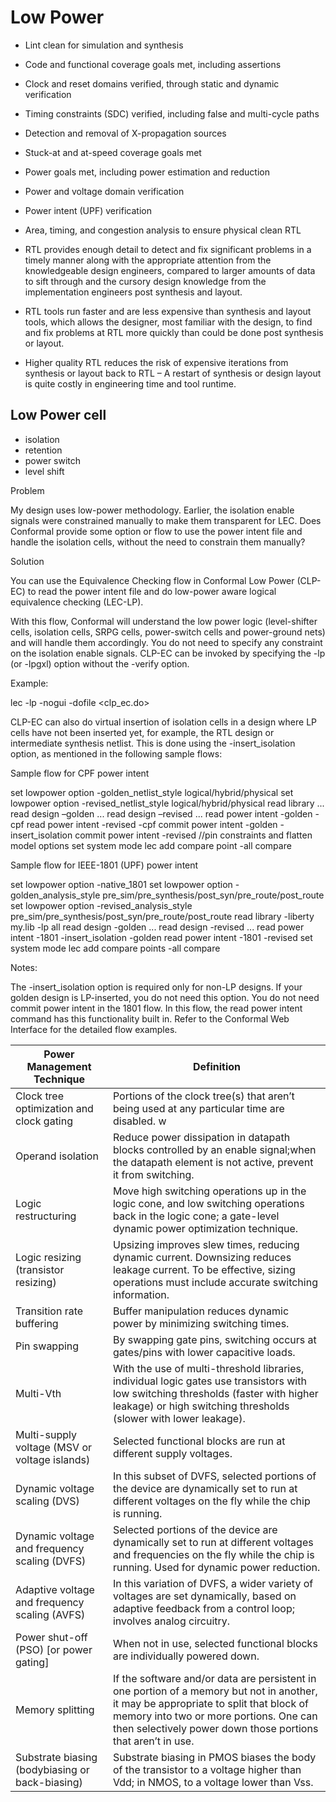 # Low Power

- Lint clean for simulation and synthesis
- Code and functional coverage goals met, including assertions
- Clock and reset domains verified, through static and dynamic verification
- Timing constraints (SDC) verified, including false and multi-cycle paths
- Detection and removal of X-propagation sources
- Stuck-at and at-speed coverage goals met
- Power goals met, including power estimation and reduction
- Power and voltage domain verification
- Power intent (UPF) verification
- Area, timing, and congestion analysis to ensure physical clean RTL

- RTL provides enough detail to detect and fix significant problems in a timely manner along with the appropriate attention from the knowledgeable design engineers, compared to larger amounts of data to sift through and the cursory design knowledge from the implementation engineers post synthesis and layout.
- RTL tools run faster and are less expensive than synthesis and layout tools, which allows the designer, most familiar with the design, to find and fix problems at RTL more quickly than could be done post synthesis or layout.
- Higher quality RTL reduces the risk of expensive iterations from synthesis or layout back to RTL – A restart of synthesis or design layout is quite costly in engineering time and tool runtime.

## Low Power cell

- isolation
- retention
- power switch
- level shift

Problem

My design uses low-power methodology. Earlier, the isolation enable signals were constrained manually to make them transparent for LEC. Does Conformal provide some option or flow to use the power intent file and handle the isolation cells, without the need to constrain them manually?


Solution

You can use the Equivalence Checking flow in Conformal Low Power (CLP-EC) to read the power intent file and do low-power aware logical equivalence checking (LEC-LP).

With this flow, Conformal will understand the low power logic (level-shifter cells, isolation cells, SRPG cells, power-switch cells and power-ground nets) and will handle them accordingly. You do not need to specify any constraint on the isolation enable signals. CLP-EC can be invoked by specifying the -lp (or -lpgxl) option without the -verify option.

Example:

lec -lp -nogui -dofile <clp_ec.do>

CLP-EC can also do virtual insertion of isolation cells in a design where LP cells have not been inserted yet, for example, the RTL design or intermediate synthesis netlist. This is done using the -insert_isolation option, as mentioned in the following sample flows:

Sample flow for CPF power intent

set lowpower option -golden_netlist_style  logical/hybrid/physical
set lowpower option -revised_netlist_style logical/hybrid/physical
read library ...
read design –golden ...
read design –revised ...
read power intent -golden  -cpf <CPF files>
read power intent -revised -cpf <CPF files>
commit power intent -golden -insert_isolation
commit power intent -revised
//pin constraints and flatten model options
set system mode lec
add compare point -all
compare

Sample flow for IEEE-1801 (UPF) power intent

set lowpower option -native_1801
set lowpower option -golden_analysis_style pre_sim/pre_synthesis/post_syn/pre_route/post_route
set lowpower option -revised_analysis_style pre_sim/pre_synthesis/post_syn/pre_route/post_route
read library -liberty my.lib -lp all
read design -golden ...
read design -revised ...
read power intent -1801 <UPF files> -insert_isolation -golden
read power intent -1801 <UPF files> -revised
set system mode lec
add compare points -all
compare

Notes:

The -insert_isolation option is required only for non-LP designs. If your golden design is LP-inserted, you do not need this option.
You do not need commit power intent in the 1801 flow. In this flow, the read power intent command has this functionality built in.
Refer to the Conformal Web Interface for the detailed flow examples.

|Power Management Technique|Definition|
|---|---|
|Clock tree optimization and clock gating |Portions of the clock tree(s) that aren’t being used at any particular time are disabled. w|
|Operand isolation |Reduce power dissipation in datapath blocks controlled by an enable signal;when the datapath element is not active, prevent it from switching.|
|Logic restructuring |Move high switching operations up in the logic cone, and low switching operations back in the logic cone; a gate-level dynamic power optimization technique.|
|Logic resizing (transistor resizing)| Upsizing improves slew times, reducing dynamic current. Downsizing reduces leakage current. To be effective, sizing operations must include accurate switching information.|
|Transition rate buffering| Buffer manipulation reduces dynamic power by minimizing switching times.|
|Pin swapping |By swapping gate pins, switching occurs at gates/pins with lower capacitive loads.|
|Multi-Vth |With the use of multi-threshold libraries, individual logic gates use transistors with low switching thresholds (faster with higher leakage) or high switching thresholds (slower with lower leakage).|
|Multi-supply voltage (MSV or voltage islands)|Selected functional blocks are run at different supply voltages.|
|Dynamic voltage scaling (DVS)|In this subset of DVFS, selected portions of the device are dynamically set to run at different voltages on the fly while the chip is running.|
|Dynamic voltage and frequency scaling (DVFS)| Selected portions of the device are dynamically set to run at different voltages and frequencies on the fly while the chip is running. Used for dynamic power reduction.|
|Adaptive voltage and frequency scaling (AVFS)|In this variation of DVFS, a wider variety of voltages are set dynamically, based on adaptive feedback from a control loop; involves analog circuitry.|
|Power shut-off (PSO) [or power gating]|When not in use, selected functional blocks are individually powered down.|
|Memory splitting| If the software and/or data are persistent in one portion of a memory but not in another, it may be appropriate to split that block of memory into two or more portions. One can then selectively power down those portions that aren’t in use.|
|Substrate biasing (bodybiasing or back-biasing)|Substrate biasing in PMOS biases the body of the transistor to a voltage higher than Vdd; in NMOS, to a voltage lower than Vss.|
